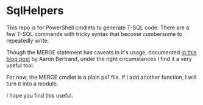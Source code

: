 # SqlHelpers

This repo is for PowerShell cmdlets to generate T-SQL code. There are a few T-SQL commands with tricky syntax that become cumbersome to repeatedly write.

Though the MERGE statement has caveats in it's usage, documented [in this blog post](https://www.mssqltips.com/sqlservertip/3074/use-caution-with-sql-servers-merge-statement/) by Aaron Bertrand, under the right circumstances I find it a very useful tool.

For now, the MERGE cmdlet is a plain ps1 file. If I add another function, I will turn it into a module.

I hope you find this useful.
